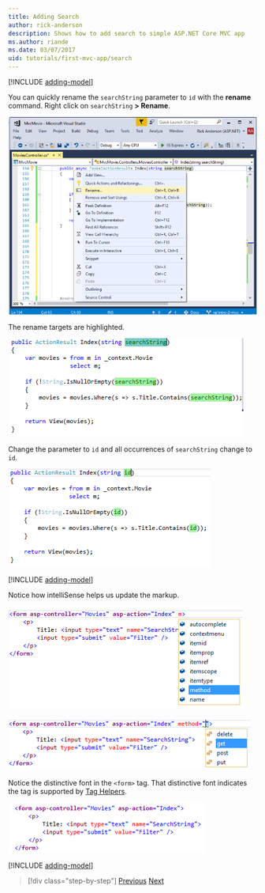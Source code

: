 ```yaml
---
title: Adding Search
author: rick-anderson
description: Shows how to add search to simple ASP.NET Core MVC app
ms.author: riande
ms.date: 03/07/2017
uid: tutorials/first-mvc-app/search
---
```


[!INCLUDE [adding-model](~/includes/mvc-intro/search1.md)]

You can quickly rename the `searchString` parameter to `id` with the **rename** command. Right click on `searchString` **> Rename**.

![Contextual menu](search/_static/rename.png)

The rename targets are highlighted.

![Code editor showing the variable highlighted throughout the Index ActionResult method](search/_static/rename2.png)

Change the parameter to `id` and all occurrences of `searchString` change to `id`.

![Code editor showing the variable has been changed to id](search/_static/rename3.png)

[!INCLUDE [adding-model](~/includes/mvc-intro/search2.md)]

Notice how intelliSense helps us update the markup.

![Intellisense contextual menu with method selected in the list of attributes for the form element](search/_static/int_m.png)

![Intellisense contextual menu with get selected in the list of method attribute values](search/_static/int_get.png)

Notice the distinctive font in the `<form>` tag. That distinctive font indicates the tag is supported by [Tag Helpers](~/mvc/views/tag-helpers/intro.md).

![form tag with purple text](search/_static/th_font.png)

[!INCLUDE [adding-model](~/includes/mvc-intro/search3.md)]

> [!div class="step-by-step"]
> [Previous](controller-methods-views.md)
> [Next](new-field.md)  
